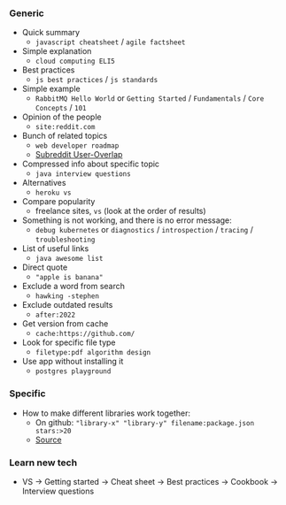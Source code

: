 ### Generic
* Quick summary
    * `javascript cheatsheet` / `agile factsheet`
* Simple explanation
    * `cloud computing ELI5`
* Best practices
    * `js best practices` / `js standards`
* Simple example
    * `RabbitMQ Hello World` or `Getting Started` / `Fundamentals` / `Core Concepts` / `101`
* Opinion of the people
    * `site:reddit.com`
* Bunch of related topics
    * `web developer roadmap`
    * [Subreddit User-Overlap](https://subredditstats.com/subreddit-user-overlaps)
* Compressed info about specific topic
    * `java interview questions` 
* Alternatives
    * `heroku vs`
* Compare popularity
    * freelance sites, `vs` (look at the order of results)
* Something is not working, and there is no error message:
    * `debug kubernetes` or `diagnostics` / `introspection` / `tracing` / `troubleshooting`
* List of useful links
    * `java awesome list`
* Direct quote
    * `"apple is banana"`
* Exclude a word from search
    * `hawking -stephen`
* Exclude outdated results
    * `after:2022`
* Get version from cache
    * `cache:https://github.com/`
* Look for specific file type
    * `filetype:pdf algorithm design`
* Use app without installing it
    * `postgres playground`

### Specific
* How to make different libraries work together:
    * On github: `"library-x" "library-y" filename:package.json stars:>20`
    * [Source](https://www.reddit.com/r/webdev/comments/oc45mc/why_does_frontend_have_to_be_so_bad/)

### Learn new tech
* VS -> Getting started -> Cheat sheet -> Best practices -> Cookbook -> Interview questions